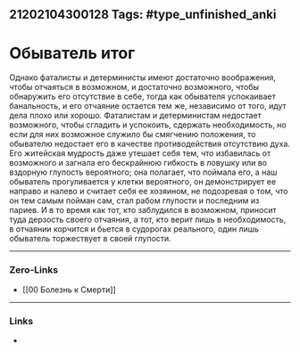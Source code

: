21202104300128
Tags: #type_unfinished_anki 
---
# Обыватель итог

Однако фаталисты и детерминисты имеют достаточно воображения, чтобы отчаяться в возможном, и достаточно возможного, чтобы обнаружить его отсутствие в себе, тогда как обывателя успокаивает банальность, и его отчаяние остается тем же, независимо от того, идут дела плохо или хорошо. Фаталистам и детерминистам недостает возможного, чтобы сгладить и успокоить, сдержать необходимость, но если для них возможное служило бы смягчению положения, то обывателю недостает его в качестве противодействия отсутствию духа. Его житейская мудрость даже утешает себя тем, что избавилась от возможного и загнала его бескрайнюю гибкость в ловушку или во вздорную глупость вероятного; она полагает, что поймала его, а наш обыватель прогуливается у клетки вероятного, он демонстрирует ее направо и налево и считает себя ее хозяином, не подозревая о том, что он тем самым пойман сам, стал рабом глупости и последним из париев. И в то время как тот, кто заблудился в возможном, приносит туда дерзость своего отчаяния, а тот, кто верит лишь в необходимость, в отчаянии корчится и бьется в судорогах реального, один лишь обыватель торжествует в своей глупости.

---
### Zero-Links
- [[00 Болезнь к Смерти]]
---
### Links
-